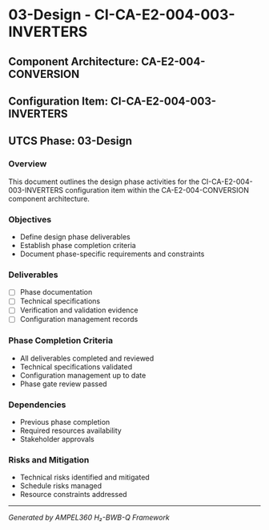 # 03-Design - CI-CA-E2-004-003-INVERTERS

## Component Architecture: CA-E2-004-CONVERSION
## Configuration Item: CI-CA-E2-004-003-INVERTERS
## UTCS Phase: 03-Design

### Overview
This document outlines the design phase activities for the CI-CA-E2-004-003-INVERTERS configuration item within the CA-E2-004-CONVERSION component architecture.

### Objectives
- Define design phase deliverables
- Establish phase completion criteria
- Document phase-specific requirements and constraints

### Deliverables
- [ ] Phase documentation
- [ ] Technical specifications
- [ ] Verification and validation evidence
- [ ] Configuration management records

### Phase Completion Criteria
- All deliverables completed and reviewed
- Technical specifications validated
- Configuration management up to date
- Phase gate review passed

### Dependencies
- Previous phase completion
- Required resources availability
- Stakeholder approvals

### Risks and Mitigation
- Technical risks identified and mitigated
- Schedule risks managed
- Resource constraints addressed

---
*Generated by AMPEL360 H₂-BWB-Q Framework*

